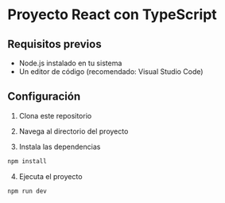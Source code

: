 # Proyecto React con TypeScript

## Requisitos previos

- Node.js instalado en tu sistema
- Un editor de código (recomendado: Visual Studio Code)

## Configuración

1. Clona este repositorio
2. Navega al directorio del proyecto

3. Instala las dependencias
```bash
npm install
```
4. Ejecuta el proyecto
```bash
npm run dev
```

